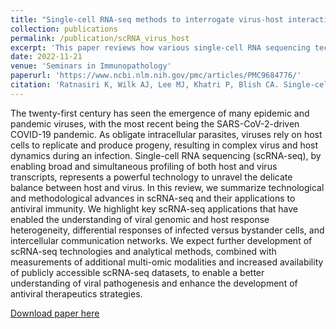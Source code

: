 ```yaml
---
title: "Single-cell RNA-seq methods to interrogate virus-host interactions"
collection: publications
permalink: /publication/scRNA_virus_host
excerpt: 'This paper reviews how various single-cell RNA sequencing technologies can be leveraged to interrogate virus-host interactions. It aims to provide readers with a comprehensive framework that can assist them in designing scRNA-seq experiments involving viral samples, virally-infected cells, or host cells from infected individuals.'
date: 2022-11-21
venue: 'Seminars in Immunopathology'
paperurl: 'https://www.ncbi.nlm.nih.gov/pmc/articles/PMC9684776/'
citation: 'Ratnasiri K, Wilk AJ, Lee MJ, Khatri P, Blish CA. Single-cell RNA-seq methods to interrogate virus-host interactions. Semin Immunopathol. 2023;45(1):71-89. doi:10.1007/s00281-022-00972-2'
---
```

The twenty-first century has seen the emergence of many epidemic and pandemic viruses, with the most recent being the SARS-CoV-2-driven COVID-19 pandemic. As obligate intracellular parasites, viruses rely on host cells to replicate and produce progeny, resulting in complex virus and host dynamics during an infection. Single-cell RNA sequencing (scRNA-seq), by enabling broad and simultaneous profiling of both host and virus transcripts, represents a powerful technology to unravel the delicate balance between host and virus. In this review, we summarize technological and methodological advances in scRNA-seq and their applications to antiviral immunity. We highlight key scRNA-seq applications that have enabled the understanding of viral genomic and host response heterogeneity, differential responses of infected versus bystander cells, and intercellular communication networks. We expect further development of scRNA-seq technologies and analytical methods, combined with measurements of additional multi-omic modalities and increased availability of publicly accessible scRNA-seq datasets, to enable a better understanding of viral pathogenesis and enhance the development of antiviral therapeutics strategies.

[Download paper here](http://mjanelee.github.io/files/scRNA_virus_host.pdf)
